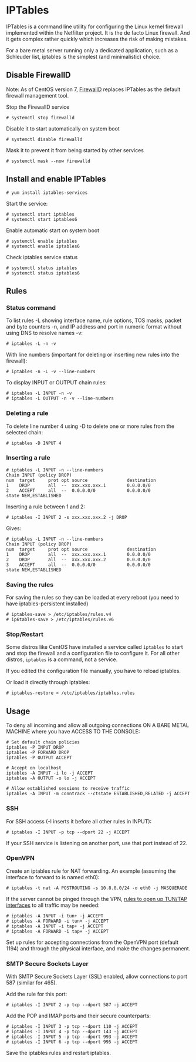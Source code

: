# IPTables

IPTables is a command line utility for configuring the Linux kernel firewall implemented within the Netfilter project. It is the de facto Linux firewall. And it gets complex rather quickly which increases the risk of making mistakes. 

For a bare metal server running only a dedicated application, such as a Schleuder list, iptables is the simplest (and minimalistic) choice. 

## Disable FirewallD

Note: As of CentOS version 7, [FirewallD](firewalld.md) replaces IPTables as the default firewall management tool.

Stop the FirewallD service

    # systemctl stop firewalld

Disable it to start automatically on system boot

    # systemctl disable firewalld

Mask it to prevent it from being started by other services

    # systemctl mask --now firewalld

## Install and enable IPTables

    # yum install iptables-services

Start the service:

    # systemctl start iptables
    # systemctl start iptables6

Enable automatic start on system boot

    # systemctl enable iptables
    # systemctl enable iptables6

Check iptables service status

    # systemctl status iptables
    # systemctl status iptables6

## Rules 

### Status command

To list rules -L showing interface name, rule options, TOS masks, packet and byte counters -n, and IP address and port in numeric format without using DNS to resolve names -v:
    
    # iptables -L -n -v

With line numbers (important for deleting or inserting new rules into the firewall):

    # iptables -n -L -v --line-numbers

To display INPUT or OUTPUT chain rules:

    # iptables -L INPUT -n -v
    # iptables -L OUTPUT -n -v --line-numbers

### Deleting a rule

To delete line number 4 using -D to delete one or more rules from the selected chain:

    # iptables -D INPUT 4

### Inserting a rule 

    # iptables -L INPUT -n --line-numbers
    Chain INPUT (policy DROP)
    num  target     prot opt source               destination
    1    DROP       all  --  xxx.xxx.xxx.1        0.0.0.0/0
    2    ACCEPT     all  --  0.0.0.0/0            0.0.0.0/0           state NEW,ESTABLISHED 

Inserting a rule between 1 and 2:

    # iptables -I INPUT 2 -s xxx.xxx.xxx.2 -j DROP

Gives:

    # iptables -L INPUT -n --line-numbers
    Chain INPUT (policy DROP)
    num  target     prot opt source               destination
    1    DROP       all  --  xxx.xxx.xxx.1        0.0.0.0/0
    2    DROP       all  --  xxx.xxx.xxx.2        0.0.0.0/0
    3    ACCEPT     all  --  0.0.0.0/0            0.0.0.0/0           state NEW,ESTABLISHED

### Saving the rules

For saving the rules so they can be loaded at every reboot (you need to have iptables-persistent installed)

    # iptables-save > /etc/iptables/rules.v4
    # ip6tables-save > /etc/iptables/rules.v6

### Stop/Restart

Some distros like CentOS have installed a service called `iptables` to start and stop the firewall and a configuration file to configure it. For all other distros, `iptables` is a command, not a service.

If you edited the configuration file manually, you have to reload iptables.

Or load it directly through iptables:

    # iptables-restore < /etc/iptables/iptables.rules

## Usage

To deny all incoming and allow all outgoing connections ON A BARE METAL MACHINE where you have ACCESS TO THE CONSOLE:

    # Set default chain policies
    iptables -P INPUT DROP
    iptables -P FORWARD DROP
    iptables -P OUTPUT ACCEPT

    # Accept on localhost
    iptables -A INPUT -i lo -j ACCEPT
    iptables -A OUTPUT -o lo -j ACCEPT

    # Allow established sessions to receive traffic
    iptables -A INPUT -m conntrack --ctstate ESTABLISHED,RELATED -j ACCEPT

### SSH

For SSH access (-I inserts it before all other rules in INPUT):

    # iptables -I INPUT -p tcp --dport 22 -j ACCEPT

If your SSH service is listening on another port, use that port instead of 22.

### OpenVPN

Create an iptables rule for NAT forwarding. An example (assuming the interface to forward to is named eth0):

    # iptables -t nat -A POSTROUTING -s 10.8.0.0/24 -o eth0 -j MASQUERADE

If the server cannot be pinged through the VPN, [rules to open up TUN/TAP interfaces](https://community.openvpn.net/openvpn/wiki/255-qconnection-initiated-with-xxxxq-but-i-cannot-ping-the-server-through-the-vpn) to all traffic may be needed:

    # iptables -A INPUT -i tun+ -j ACCEPT
    # iptables -A FORWARD -i tun+ -j ACCEPT
    # iptables -A INPUT -i tap+ -j ACCEPT
    # iptables -A FORWARD -i tap+ -j ACCEPT

Set up rules for accepting connections from the OpenVPN port (default 1194) and through the physical interface, and make the changes permanent.

### SMTP Secure Sockets Layer

With SMTP Secure Sockets Layer (SSL) enabled, allow connections to port 587 (similar for 465).

Add the rule for this port:

    # iptables -I INPUT 2 -p tcp --dport 587 -j ACCEPT

Add the POP and IMAP ports and their secure counterparts:

    # iptables -I INPUT 3 -p tcp --dport 110 -j ACCEPT
    # iptables -I INPUT 4 -p tcp --dport 143 -j ACCEPT
    # iptables -I INPUT 5 -p tcp --dport 993 -j ACCEPT
    # iptables -I INPUT 6 -p tcp --dport 995 -j ACCEPT

Save the iptables rules and restart iptables.
